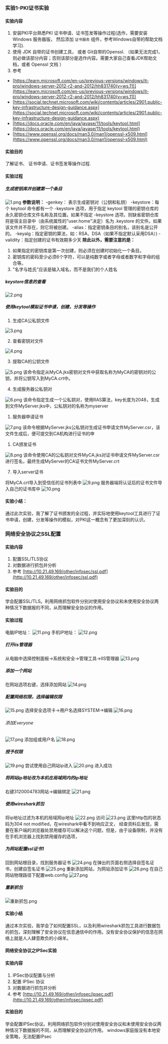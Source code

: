 ### 实验1-PKI证书实验
#### 实验内容

1. 安装PKI平台熟悉PKI 证书申请、证书签发等操作过程(选作，需要安装Windows 服务器版， 然后添加 `证书服务` 组件，参考Windows自带的帮助文档学习).
2. 使用 JDK 自带的证书创建工具， 或者 Git自带的Openssl. （如果无法完成1，则必做该部分内容；否则该部分是选作内容。需要大家自己查看JDK帮助文档，或者 Openssl 文档 ）
3. 参考

- [https://learn.microsoft.com/en-us/previous-versions/windows/it-pro/windows-server-2012-r2-and-2012/hh831740(v=ws.11)](https://learn.microsoft.com/en-us/previous-versions/windows/it-pro/windows-server-2012-r2-and-2012/hh831740(v=ws.11))
- [https://social.technet.microsoft.com/wiki/contents/articles/2901.public-key-infrastructure-design-guidance.aspx](https://social.technet.microsoft.com/wiki/contents/articles/2901.public-key-infrastructure-design-guidance.aspx)
- [https://docs.oracle.com/en/java/javase/11/tools/keytool.html](https://docs.oracle.com/en/java/javase/11/tools/keytool.html)
- [https://www.openssl.org/docs/man3.0/man1/openssl-x509.html](https://www.openssl.org/docs/man3.0/man1/openssl-x509.html)
#### 实验目的
了解证书、 证书申请、证书签发等操作过程.
#### 实验过程
##### 生成密钥库并创建第一个条目
![1.png](..\images\1.png)
**参数说明：**
-genkey： 表示生成密钥对（公钥和私钥）
-keystore：每个 keytool 命令都有一个 -keystore 选项，用于指定 keytool 管理的密钥仓库的永久密钥仓库文件名称及其位置。如果不指定 -keystore 选项，则缺省密钥仓库将是宿主目录中（由系统属性的"user.home"决定）名为 .keystore 的文件。如果该文件并不存在，则它将被创建。
-alias：指定密钥条目的别名，该别名是公开的。
-keyalg：指定密钥的算法，如：RSA、DSA（如果不指定默认采用DSA）)
-validity：指定创建的证书有效期多少天
**除此以外，需要注意的是：**

1. 如果指定的密钥库是第一次创建，则必须在创建时初始化一个条目。
2. 密钥库的密码至少必须6个字符，可以是纯数字或者字母或者数字和字母的组合等。
3. "名字与姓氏"应该是输入域名，而不是我们的个人姓名
##### keystore信息的查看
![2.png](..\images\2.png)
##### 使用keytool模拟证书申请，创建，分发等操作

1. 生成CA公私钥文件

![3.png](..\images\3.png)

2. 查看密钥对文件

![4.png](..\images\4.png)

3. 提取CA的公钥文件

![5.png](..\images\5.png)
该命令指定从MyCA.jks密钥对文件中获取名称为MyCA的密钥对的公钥，并将公钥写入到MyCA.crt中。

4. 生成服务器公私钥对

![6.png](..\images\6.png)
该命令指定生成一个公私钥对，使用RAS算法，key长度为2048，生成到文件MyServer.jks中，公私钥对的名称为myserver

1. 服务器申请证书

![7.png](..\images\7.png)
该命令根据MyServer.jks公私钥对生成证书申请文件MyServer.csr，该文件生成后，便可提交到CA机构进行证书的申

1. CA颁发证书

![8.png](..\images\8.png)
该命令使用CA的公私钥对文件MyCA.jks对证书申请文件MyServer.csr进行签名，最终生成MyServer的CA证书文件MyServer.crt

7. 导入server证书

将MyCA.crt导入到受信任的证书列表中
![9.png](..\images\9.png)
服务器端将认证后的证书文件导入自己的证书库中
![10.png](..\images\10.png)
#### 实验小结：
通过此次实验，我了解了证书颁发的全过程，并实际地使用keytool工具进行了证书申请，创建，分发等操作的模拟，对PKI这一概念有了更加深刻的认识。

### 网络安全协议之SSL配置
#### 实验内容

1. 配置SSL/TLS协议
2. 对数据进行抓包并分析
3. 参考 [http://10.21.49.169/other/infosec/ssl.pdf](http://10.21.49.169/other/infosec/ssl.pdf)
#### 实验目的
学会配置SSL/TLS。利用网络抓包软件分别对使用安全协议和未使用安全协议两种情况下数据报的不同，从而理解安全协议的作用。
#### 实验过程
电脑IP地址：
![11.png](..\images\11.png)
手机IP地址：
![12.png](..\images\12.png)
##### 打开iis管理器
从电脑中选择控制面板->系统和安全->管理工具->IIS管理器
![13.png](..\images\13.png)
##### 添加一个网站
在网站选项右键，选择添加网站
![14.png](..\images\14.png)
##### 配置网络权限，选择编辑权限
![15.png](..\images\15.png)
选择安全选项卡->用户名选择SYSTEM->编辑
![16.png](..\images\16.png)
###### 添加Everyone
![17.png](..\images\17.png)
添加组或用户名
![18.png](..\images\18.png)
##### 授予权限
![19.png](..\images\19.png)
尝试使用自己网站ip进入
![20.png](..\images\20.png)
进入成功
##### 将网站ip地址改为本机在局域网内的ip地址
右键3120004783网站->编辑绑定
![21.png](..\images\21.png)
##### 使用wireshark抓包
将ip地址过滤为本机的局域网ip地址
![22.png](..\images\22.png)
访问
![23.png](..\images\23.png)
这里http包的状态码为304 not modified，在wireshark中看不到响应正文，
经查资料后发现，需要在客户端的浏览器处禁用缓存可以解决这个问题，但是，由于设备限制，并没有在手机浏览器上找到禁用缓存的选项，
##### 为网站配置ssl证书1
回到网站根目录，找到服务器证书
![24.png](..\images\24.png)
在弹出的页面右侧选择自签名证书，创建自签名证书
![25.png](..\images\25.png)
重新添加网站，为网站添加证书
![26.png](..\images\26.png)
在自己网站物理路径下配置web.config
![27.png](..\images\27.png)
##### 重新抓包
![重新抓包.png](..\images\重新抓包.png)
#### 实验小结
通过本次实验，我学会了如何配置SSL，以及利用wireshark抓包工具进行数据包的抓包，深刻理解了安全协议在信息通信中的作用。没有安全协议保护的信息在网络上就是人人肆意欺负的小绵羊。

#### 网络安全协议之IPSec实验
#### 实验内容

1. IPSec协议配置与分析
2. 配置 IPSec 协议
3. 对数据进行抓包并分析
4. 参考 [http://10.21.49.169/other/infosec/ipsec.pdf](http://10.21.49.169/other/infosec/ipsec.pdf)
#### 实验目的
学会配置IPSec协议。利用网络抓包软件分别对使用安全协议和未使用安全协议两种情况下数据报的不同，从而理解安全协议的作用。
windows家庭版没有本地安全策略，无法配置IPsec
